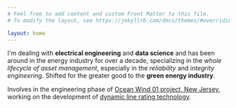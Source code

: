 ```yaml
---
# Feel free to add content and custom Front Matter to this file.
# To modify the layout, see https://jekyllrb.com/docs/themes/#overriding-theme-defaults

layout: home
---
```

I'm dealing with **electrical engineering** and **data science** and has been around in the energy industry for over a decade, specializing in the _whole lifecycle of asset management_, especially in the _reliability_ and _integrity engineering_. Shifted for the greater good to the **green energy industry**.

Involves in the engineering phase of [Ocean Wind 01 project, New Jersey](https://oceanwindone.com/), working on the development of [dynamic line rating technology](https://www.irena.org/-/media/Files/IRENA/Agency/Publication/2020/Jul/IRENA_Dynamic_line_rating_2020.pdf?la=en&hash=A8129CE4C516895E7749FD495C32C8B818112D7C).
